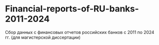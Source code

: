 # Financial-reports-of-RU-banks-2011-2024
Сбор данных с финансовых отчетов российских банков с 2011 по 2024 гг. (для магистерской диссертации)
